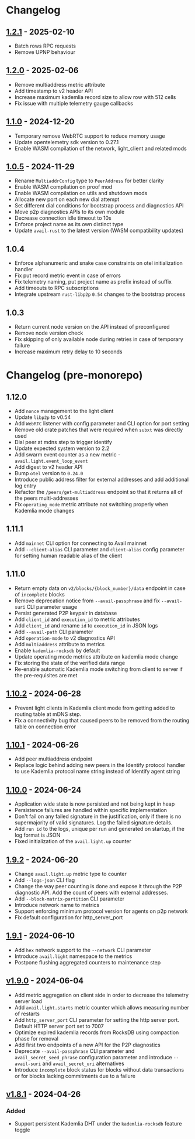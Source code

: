 # Changelog

## [1.2.1](https://github.com/availproject/avail-light/tree/avail-light-core-v1.2.1) - 2025-02-10

- Batch rows RPC requests
- Remove UPNP behaviour

## [1.2.0](https://github.com/availproject/avail-light/tree/avail-light-core-v1.2.0) - 2025-02-06

- Remove multiaddress metric attribute
- Add timestamp to v2 header API
- Increase maximum kademlia record size to allow row with 512 cells
- Fix issue with multiple telemetry gauge callbacks

## [1.1.0](https://github.com/availproject/avail-light/tree/avail-light-core-v1.1.0) - 2024-12-20

- Temporary remove WebRTC support to reduce memory usage
- Update opentelemetry sdk version to 0.27.1
- Enable WASM compilation of the network, light_client and related mods

## [1.0.5](https://github.com/availproject/avail-light/tree/avail-light-core-v1.0.5) - 2024-11-29

- Rename `MultiaddrConfig` type to `PeerAddress` for better clarity
- Enable WASM compilation on proof mod
- Enable WASM compilation on utils and shutdown mods
- Allocate new port on each new dial attempt
- Set different dial conditions for bootstrap process and diagnostics API
- Move p2p diagnostics APIs to its own module
- Decrease connection idle timeout to 10s
- Enforce project name as its own distinct type
- Update `avail-rust` to the latest version (WASM compatibility updates)

## 1.0.4

- Enforce alphanumeric and snake case constraints on otel initialization handler
- Fix put record metric event in case of errors
- Fix telemetry naming, put project name as prefix instead of suffix
- Add timeouts to RPC subscriptions
- Integrate upstream `rust-libp2p` `0.54` changes to the bootstrap process

## 1.0.3

- Return current node version on the API instead of preconfigured
- Remove node version check
- Fix skipping of only available node during retries in case of temporary failure
- Increase maximum retry delay to 10 seconds

# Changelog (pre-monorepo)

## 1.12.0

- Add `nonce` management to the light client
- Update `libp2p` to v0.54
- Add `WebRTC` listener with config parameter and CLI option for port setting
- Remove old crate patches that were required when `subxt` was directly used
- Dial peer at mdns step to trigger identify
- Update expected system version to 2.2
- Add swarm event counter as a new metric - `avail.light.event_loop_event`
- Add digest to v2 header API
- Bump `otel` version to `0.24.0`
- Introduce public address filter for external addresses and add additional log entry
- Refactor the `/peers/get-multiaddress` endpoint so that it returns all of the peers multi-addresses
- Fix `operating_mode` metric attribute not switching properly when Kademlia mode changes

## 1.11.1

- Add `mainnet` CLI option for connecting to Avail mainnet
- Add `--client-alias` CLI parameter and `client-alias` config parameter for setting human readable alias of the client

## 1.11.0

- Return empty data on `v2/blocks/{block_number}/data` endpoint in case of `incomplete` blocks
- Remove deprecation notice from `--avail-passphrase` and fix `--avail-suri` CLI parameter usage
- Persist generated P2P keypair in database
- Add `client_id` and `execution_id` to metric attributes
- Add `client_id` and rename `id` to `execution_id` in JSON logs
- Add `--avail-path` CLI parameter
- Add `operation-mode` to v2 diagnostics API
- Add `multiaddress` attribute to metrics
- Enable `kademlia-rocksdb` by default
- Update operating mode metrics attribute on kademlia mode change
- Fix storing the state of the verified data range
- Re-enable automatic Kademlia mode switching from client to server if the pre-requisites are met

## [1.10.2](https://github.com/availproject/avail-light/releases/tag/v1.10.1) - 2024-06-28

- Prevent light clients in Kademlia client mode from getting added to routing table at mDNS step.
- Fix a connectivity bug that caused peers to be removed from the routing table on connection error

## [1.10.1](https://github.com/availproject/avail-light/releases/tag/v1.10.1) - 2024-06-26

- Add peer multiaddress endpoint
- Replace logic behind adding new peers in the Identify protocol handler to use Kademlia protocol name string instead of Identify agent string

## [1.10.0](https://github.com/availproject/avail-light/releases/tag/v1.10.0) - 2024-06-24

- Application wide state is now persisted and not being kept in heap
- Persistence failures are handled within specific implementation
- Don't fail on any failed signature in the justification, only if there is no supermajority of valid signatures. Log the failed signature details.
- Add `run id` to the logs, unique per run and generated on startup, if the log format is JSON
- Fixed initialization of the `avail.light.up` counter

## [1.9.2](https://github.com/availproject/avail-light/releases/tag/v1.9.2) - 2024-06-20

- Change `avail.light.up` metric type to counter
- Add `--logs-json` CLI flag
- Change the way peer counting is done and expose it through the P2P diagnostic API. Add the count of peers with external addresses.
- Add `--block-matrix-partition` CLI parameter
- Introduce network name to metrics
- Support enforcing minimum protocol version for agents on p2p network
- Fix default configuration for http_server_port

## [1.9.1](https://github.com/availproject/avail-light/releases/tag/v1.9.1) - 2024-06-10

- Add `hex` network support to the `--network` CLI parameter
- Introduce `avail.light` namespace to the metrics
- Postpone flushing aggregated counters to maintenance step

## [v1.9.0](https://github.com/availproject/avail-light/releases/tag/v1.9.0) - 2024-06-04

- Add metric aggregation on client side in order to decrease the telemetry server load
- Add `avail.light.starts` metric counter which allows measuring number of restarts
- Add `http_server_port` CLI parameter for setting the http server port. Default HTTP server port set to 7007
- Optimize expired kademlia records from RocksDB using compaction phase for removal
- Add first two endpoints of a new API for the P2P diagnostics
- Deprecate `--avail-passphrase` CLI parameter and `avail_secret_seed_phrase` configuration parameter and introduce `--avail-suri` and `avail_secret_uri` alternatives
- Introduce `incomplete` block status for blocks without data transactions or for blocks lacking commitments due to a failure

## [v1.8.1](https://github.com/availproject/avail-light/releases/tag/v1.8.1) - 2024-04-26

### Added

- Support persistent Kademlia DHT under the `kademlia-rocksdb` feature toggle
